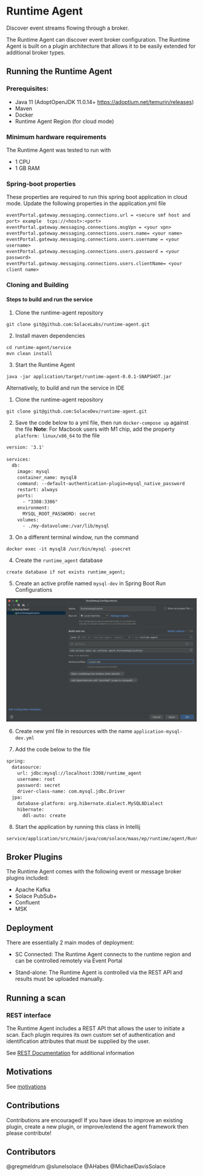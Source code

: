 # Runtime Agent

Discover event streams flowing through a broker.

The Runtime Agent can discover event broker configuration. The Runtime Agent is built on a plugin architecture that
allows it to be easily extended for additional broker types.

## Running the Runtime Agent

### Prerequisites:

* Java 11 (AdoptOpenJDK 11.0.14+ https://adoptium.net/temurin/releases)
* Maven
* Docker
* Runtime Agent Region (for cloud mode)

### Minimum hardware requirements

The Runtime Agent was tested to run with

* 1 CPU
* 1 GB RAM

### Spring-boot properties

These properties are required to run this spring boot application in cloud mode. Update the following properties in the
application.yml file

```
eventPortal.gateway.messaging.connections.url = <secure smf host and port> example  tcps://<host>:<port>
eventPortal.gateway.messaging.connections.msgVpn = <your vpn>
eventPortal.gateway.messaging.connections.users.name= <your name>
eventPortal.gateway.messaging.connections.users.username = <your username>
eventPortal.gateway.messaging.connections.users.password = <your password>
eventPortal.gateway.messaging.connections.users.clientName= <your client name>
```

### Cloning and Building

#### Steps to build and run the service

1. Clone the runtime-agent repository

```
git clone git@github.com:SolaceLabs/runtime-agent.git
```

2. Install maven dependencies

```
cd runtime-agent/service
mvn clean install
```

3. Start the Runtime Agent

```
java -jar application/target/runtime-agent-0.0.1-SNAPSHOT.jar 
```

Alternatively, to build and run the service in IDE

1. Clone the runtime-agent repository

```
git clone git@github.com:SolaceDev/runtime-agent.git
```

2. Save the code below to a yml file, then run `docker-compose up` against the file **Note**: For Macbook users with M1
   chip, add the property `platform: linux/x86_64` to the file

```
version: '3.1'

services:
  db:
    image: mysql
    container_name: mysql8
    command: --default-authentication-plugin=mysql_native_password
    restart: always
    ports:
      - "3308:3306"
    environment:
      MYSQL_ROOT_PASSWORD: secret
    volumes:
      - ./my-datavolume:/var/lib/mysql 
   ```

3. On a different terminal window, run the command

```
docker exec -it mysql8 /usr/bin/mysql -psecret
```

4. Create the `runtime_agent` database

```
create database if not exists runtime_agent;
```

5. Create an active profile named `mysql-dev` in Spring Boot Run Configurations

![Alt text](docs/images/run-configuration.png "run configuration")

6. Create new yml file in resources with the name `application-mysql-dev.yml`&nbsp;


7. Add the code below to the file

```
spring:
  datasource:
    url: jdbc:mysql://localhost:3308/runtime_agent
    username: root
    password: secret
    driver-class-name: com.mysql.jdbc.Driver
  jpa:
    database-platform: org.hibernate.dialect.MySQL8Dialect
    hibernate:
      ddl-auto: create
```

8. Start the application by running this class in Intellij

```
service/application/src/main/java/com/solace/maas/ep/runtime/agent/RuntimeApplication.java
```

## Broker Plugins

The Runtime Agent comes with the following event or message broker plugins included:

* Apache Kafka
* Solace PubSub+
* Confluent
* MSK

## Deployment

There are essentially 2 main modes of deployment:

* SC Connected: The Runtime Agent connects to the runtime region and can be controlled remotely via Event Portal

* Stand-alone: The Runtime Agent is controlled via the REST API and results must be uploaded manually.

## Running a scan

### REST interface

The Runtime Agent includes a REST API that allows the user to initiate a scan. Each plugin requires its own custom set
of authentication and identification attributes that must be supplied by the user.

See [REST Documentation](docs/rest.md) for additional information

## Motivations

See [motivations](./docs/motivations.md)

## Contributions

Contributions are encouraged! If you have ideas to improve an existing plugin, create a new plugin, or improve/extend
the agent framework then please contribute!

## Contributors

@gregmeldrum @slunelsolace @AHabes @MichaelDavisSolace
